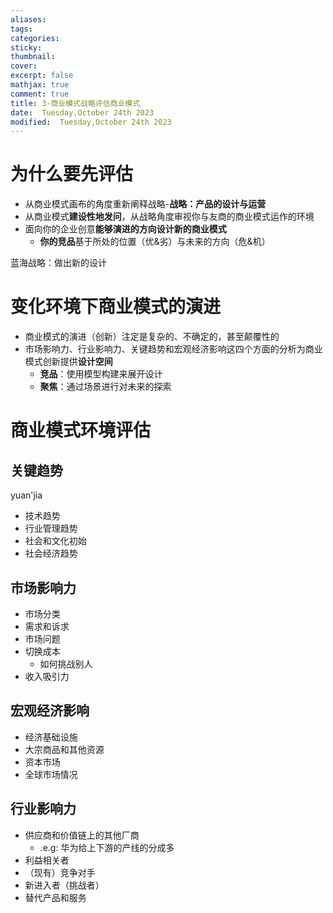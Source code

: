 ```yaml
---
aliases: 
tags: 
categories:
sticky:
thumbnail:
cover: 
excerpt: false
mathjax: true
comment: true
title: 3-商业模式战略评估商业模式
date:  Tuesday,October 24th 2023
modified:  Tuesday,October 24th 2023
---
```


# 为什么要先评估

- 从商业模式画布的角度重新阐释战略-**战略：产品的设计与运营**
- 从商业模式**建设性地发问**，从战略角度审视你与友商的商业模式运作的环境
- 面向你的企业创意**能够演进的方向设计新的商业模式**
	- **你的竞品**基于所处的位置（优&劣）与未来的方向（危&机）

蓝海战略：做出新的设计

# 变化环境下商业模式的演进

- 商业模式的演进（创新）注定是复杂的、不确定的，甚至颠覆性的
- 市场影响力、行业影响力、关键趋势和宏观经济影响这四个方面的分析为商业模式创新提供**设计空间**
	- **竞品**：使用模型构建来展开设计
	- **聚焦**：通过场景进行对未来的探索

# 商业模式环境评估

## 关键趋势
yuan'jia

- 技术趋势
- 行业管理趋势
- 社会和文化初始
- 社会经济趋势

## 市场影响力

- 市场分类
- 需求和诉求
- 市场问题
- 切换成本
	- 如何挑战别人
- 收入吸引力

## 宏观经济影响

- 经济基础设施
- 大宗商品和其他资源
- 资本市场
- 全球市场情况

## 行业影响力

- 供应商和价值链上的其他厂商
	- .e.g: 华为给上下游的产线的分成多
- 利益相关者
- （现有）竞争对手
- 新进入者（挑战者）
- 替代产品和服务


